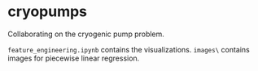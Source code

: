 # cryopumps
Collaborating on the cryogenic pump problem.

`feature_engineering.ipynb` contains the visualizations.
`images\` contains images for piecewise linear regression.
